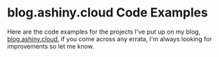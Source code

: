 # blog.ashiny.cloud Code Examples

Here are the code examples for the projects I've put up on my blog, [blog.ashiny.cloud](http://blog.ashiny.cloud/), if you come across any errata, I'm always looking for improvements so let me know.